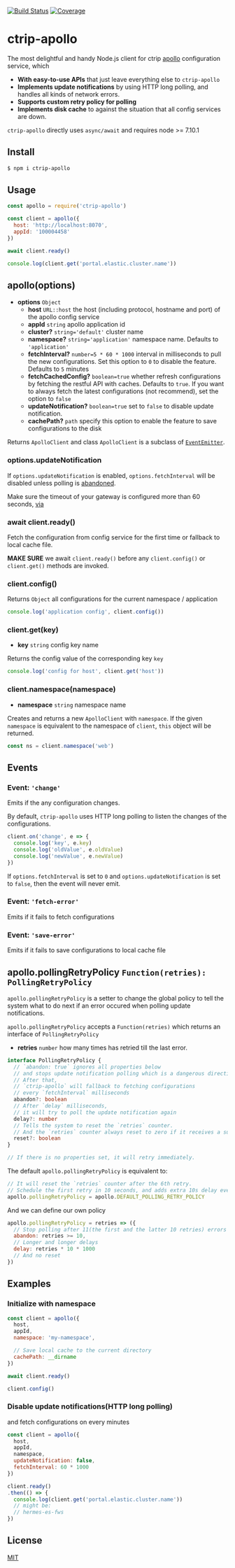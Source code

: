 [![Build Status](https://travis-ci.org/kaelzhang/ctrip-apollo.svg?branch=master)](https://travis-ci.org/kaelzhang/ctrip-apollo)
[![Coverage](https://codecov.io/gh/kaelzhang/ctrip-apollo/branch/master/graph/badge.svg)](https://codecov.io/gh/kaelzhang/ctrip-apollo)
<!-- optional appveyor tst
[![Windows Build Status](https://ci.appveyor.com/api/projects/status/github/kaelzhang/ctrip-apollo?branch=master&svg=true)](https://ci.appveyor.com/project/kaelzhang/ctrip-apollo)
-->
<!-- optional npm version
[![NPM version](https://badge.fury.io/js/ctrip-apollo.svg)](http://badge.fury.io/js/ctrip-apollo)
-->
<!-- optional npm downloads
[![npm module downloads per month](http://img.shields.io/npm/dm/ctrip-apollo.svg)](https://www.npmjs.org/package/ctrip-apollo)
-->
<!-- optional dependency status
[![Dependency Status](https://david-dm.org/kaelzhang/ctrip-apollo.svg)](https://david-dm.org/kaelzhang/ctrip-apollo)
-->

# ctrip-apollo

The most delightful and handy Node.js client for ctrip [apollo](https://github.com/ctripcorp/apollo) configuration service, which

- **With easy-to-use APIs** that just leave everything else to `ctrip-apollo`
- **Implements update notifications** by using HTTP long polling, and handles all kinds of network errors.
- **Supports custom retry policy for polling**
- **Implements disk cache** to against the situation that all config services are down.

`ctrip-apollo` directly uses `async/await` and requires node >= 7.10.1

## Install

```sh
$ npm i ctrip-apollo
```

## Usage

```js
const apollo = require('ctrip-apollo')

const client = apollo({
  host: 'http://localhost:8070',
  appId: '100004458'
})

await client.ready()

console.log(client.get('portal.elastic.cluster.name'))
```

## apollo(options)

- **options** `Object`
  - **host** `URL::host` the host (including protocol, hostname and port) of the apollo config service
  - **appId** `string` apollo application id
  - **cluster?** `string='default'` cluster name
  - **namespace?** `string='application'` namespace name. Defaults to `'application'`
  - **fetchInterval?** `number=5 * 60 * 1000` interval in milliseconds to pull the new configurations. Set this option to `0` to disable the feature. Defaults to `5` minutes
  - **fetchCachedConfig?** `boolean=true` whether refresh configurations by fetching the restful API with caches. Defaults to `true`. If you want to always fetch the latest configurations (not recommend), set the option to `false`
  - **updateNotification?** `boolean=true` set to `false` to disable update notification.
  - **cachePath?** `path` specify this option to enable the feature to save configurations to the disk

Returns `ApolloClient` and class `ApolloClient` is a subclass of [`EventEmitter`](https://nodejs.org/dist/latest-v11.x/docs/api/events.html#events_class_eventemitter).

### options.updateNotification

If `options.updateNotification` is enabled, `options.fetchInterval` will be disabled unless polling is [abandoned](https://github.com/kaelzhang/ctrip-apollo#apollopollingretrypolicy-functionretries-pollingretrypolicy).

Make sure the timeout of your gateway is configured more than 60 seconds, [via](https://github.com/ctripcorp/apollo/wiki/%E5%85%B6%E5%AE%83%E8%AF%AD%E8%A8%80%E5%AE%A2%E6%88%B7%E7%AB%AF%E6%8E%A5%E5%85%A5%E6%8C%87%E5%8D%97#142-http%E6%8E%A5%E5%8F%A3%E8%AF%B4%E6%98%8E)

### await client.ready()

Fetch the configuration from config service for the first time or fallback to local cache file.

**MAKE SURE** we await `client.ready()` before any `client.config()` or `client.get()` methods are invoked.

### client.config()

Returns `Object` all configurations for the current namespace / application

```js
console.log('application config', client.config())
```

### client.get(key)

- **key** `string` config key name

Returns the config value of the corresponding key `key`

```js
console.log('config for host', client.get('host'))
```

### client.namespace(namespace)

- **namespace** `string` namespace name

Creates and returns a new `ApolloClient` with `namespace`. If the given `namespace` is equivalent to the namespace of `client`, `this` object will be returned.

```js
const ns = client.namespace('web')
```

## Events

### Event: `'change'`

Emits if the any configuration changes.

By default, `ctrip-apollo` uses HTTP long polling to listen the changes of the configurations.

```js
client.on('change', e => {
  console.log('key', e.key)
  console.log('oldValue', e.oldValue)
  console.log('newValue', e.newValue)
})
```

If `options.fetchInterval` is set to `0` and `options.updateNotification` is set to `false`, then the event will never emit.

### Event: `'fetch-error'`

Emits if it fails to fetch configurations

### Event: `'save-error'`

Emits if it fails to save configurations to local cache file

## apollo.pollingRetryPolicy `Function(retries): PollingRetryPolicy`

`apollo.pollingRetryPolicy` is a setter to change the global policy to tell the system what to do next if an error occured when polling update notifications.

`apollo.pollingRetryPolicy` accepts a `Function(retries)` which returns an interface of `PollingRetryPolicy`

- **retries** `number` how many times has retried till the last error.

```ts
interface PollingRetryPolicy {
  // `abandon: true` ignores all properties below
  // and stops update notification polling which is a dangerous directive
  // After that,
  // `ctrip-apollo` will fallback to fetching configurations
  // every `fetchInterval` milliseconds
  abandon?: boolean
  // After `delay` milliseconds,
  // it will try to poll the update notification again
  delay?: number
  // Tells the system to reset the `retries` counter.
  // And the `retries` counter always reset to zero if it receives a sucessful notification
  reset?: boolean
}

// If there is no properties set, it will retry immediately.
```

The default `apollo.pollingRetryPolicy` is equivalent to:

```js
// It will reset the `retries` counter after the 6th retry.
// Schedule the first retry in 10 seconds, and adds extra 10s delay everytime.
apollo.pollingRetryPolicy = apollo.DEFAULT_POLLING_RETRY_POLICY
```

And we can define our own policy

```js
apollo.pollingRetryPolicy = retries => ({
  // Stop polling after 11(the first and the latter 10 retries) errors
  abandon: retries >= 10,
  // Longer and longer delays
  delay: retries * 10 * 1000
  // And no reset
})
```

## Examples

### Initialize with namespace

```js
const client = apollo({
  host,
  appId,
  namespace: 'my-namespace',

  // Save local cache to the current directory
  cachePath: __dirname
})

await client.ready()

client.config()
```

### Disable update notifications(HTTP long polling)

and fetch configurations on every minutes

```js
const client = apollo({
  host,
  appId,
  namespace,
  updateNotification: false,
  fetchInterval: 60 * 1000
})

client.ready()
.then(() => {
  console.log(client.get('portal.elastic.cluster.name'))
  // might be:
  // hermes-es-fws
})
```

###

## License

[MIT](LICENSE)
